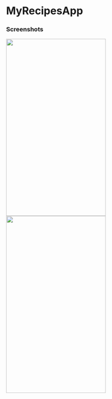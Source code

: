 # MyRecipesApp
### Screenshots
<img src="https://i.imgur.com/b2pFQPG.jpg" width="270" height="480" /> <img src="https://i.imgur.com/tN0nje5.jpg" width="270" height="480" /> 
